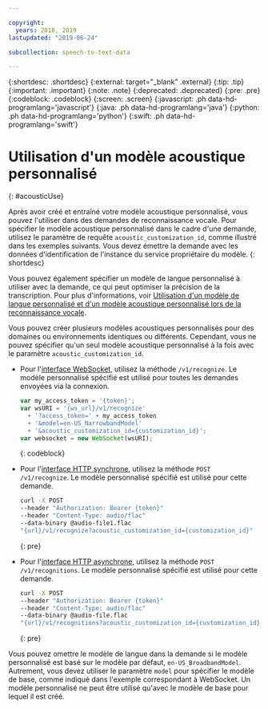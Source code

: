 ```yaml
---

copyright:
  years: 2018, 2019
lastupdated: "2019-06-24"

subcollection: speech-to-text-data

---
```


{:shortdesc: .shortdesc}
{:external: target="_blank" .external}
{:tip: .tip}
{:important: .important}
{:note: .note}
{:deprecated: .deprecated}
{:pre: .pre}
{:codeblock: .codeblock}
{:screen: .screen}
{:javascript: .ph data-hd-programlang='javascript'}
{:java: .ph data-hd-programlang='java'}
{:python: .ph data-hd-programlang='python'}
{:swift: .ph data-hd-programlang='swift'}

# Utilisation d'un modèle acoustique personnalisé
{: #acousticUse}

Après avoir créé et entraîné votre modèle acoustique personnalisé, vous pouvez l'utiliser dans des demandes de reconnaissance vocale. Pour spécifier le modèle acoustique personnalisé dans le cadre d'une demande, utilisez le paramètre de requête `acoustic_customization_id`, comme illustré dans les exemples suivants. Vous devez émettre la demande avec les données d'identification de l'instance du service propriétaire du modèle.
{: shortdesc}

Vous pouvez également spécifier un modèle de langue personnalisé à utiliser avec la demande, ce qui peut optimiser la précision de la transcription. Pour plus d'informations, voir [Utilisation d'un modèle de langue personnalisé et d'un modèle acoustique personnalisé lors de la reconnaissance vocale](/docs/services/speech-to-text-data?topic=speech-to-text-data-useBoth#useBothRecognize).

Vous pouvez créer plusieurs modèles acoustiques personnalisés pour des domaines ou environnements identiques ou différents. Cependant, vous ne pouvez spécifier qu'un seul modèle acoustique personnalisé à la fois avec le paramètre `acoustic_customization_id`.

-   Pour l'[interface WebSocket](/docs/services/speech-to-text-data?topic=speech-to-text-data-websockets), utilisez la méthode `/v1/recognize`. Le modèle personnalisé spécifié est utilisé pour toutes les demandes envoyées via la connexion.

    ```javascript
    var my_access_token = '{token}';
    var wsURI = '{ws_url}/v1/recognize'
      + '?access_token=' + my_access_token
      + '&model=en-US_NarrowbandModel'
      + '&acoustic_customization_id={customization_id}';
    var websocket = new WebSocket(wsURI);
    ```
    {: codeblock}

-   Pour l'[interface HTTP synchrone](/docs/services/speech-to-text-data?topic=speech-to-text-data-http), utilisez la méthode `POST /v1/recognize`. Le modèle personnalisé spécifié est utilisé pour cette demande.

    ```bash
    curl -X POST
    --header "Authorization: Bearer {token}"
    --header "Content-Type: audio/flac"
    --data-binary @audio-file1.flac
    "{url}/v1/recognize?acoustic_customization_id={customization_id}"
    ```
    {: pre}

-   Pour l'[interface HTTP asynchrone](/docs/services/speech-to-text-data?topic=speech-to-text-data-async), utilisez la méthode `POST /v1/recognitions`. Le modèle personnalisé spécifié est utilisé pour cette demande.

    ```bash
    curl -X POST
    --header "Authorization: Bearer {token}"
    --header "Content-Type: audio/flac"
    --data-binary @audio-file.flac
    "{url}/v1/recognitions?acoustic_customization_id={customization_id}"
    ```
    {: pre}

Vous pouvez omettre le modèle de langue dans la demande si le modèle personnalisé est basé sur le modèle par défaut, `en-US_BroadbandModel`. Autrement, vous devez utiliser le paramètre `model` pour spécifier le modèle de base, comme indiqué dans l'exemple correspondant à WebSocket. Un modèle personnalisé ne peut être utilisé qu'avec le modèle de base pour lequel il est créé.
